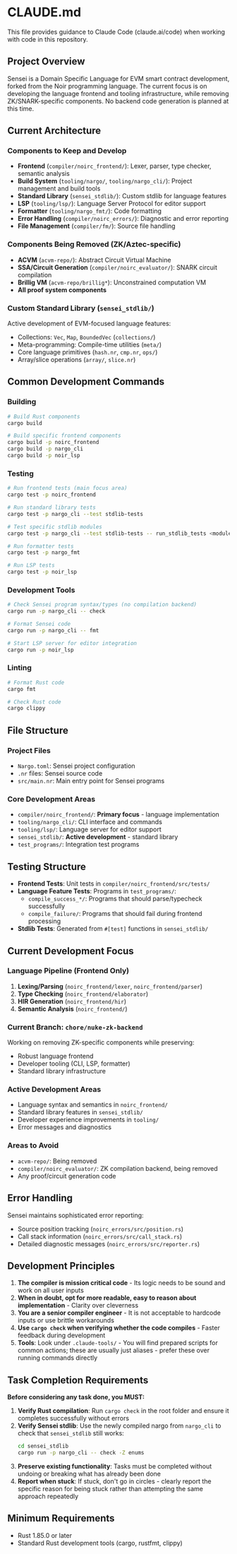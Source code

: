# CLAUDE.md

This file provides guidance to Claude Code (claude.ai/code) when working with code in this repository.

## Project Overview

Sensei is a Domain Specific Language for EVM smart contract development, forked from the Noir programming language. The current focus is on developing the language frontend and tooling infrastructure, while removing ZK/SNARK-specific components. No backend code generation is planned at this time.

## Current Architecture

### Components to Keep and Develop
- **Frontend** (`compiler/noirc_frontend/`): Lexer, parser, type checker, semantic analysis
- **Build System** (`tooling/nargo/`, `tooling/nargo_cli/`): Project management and build tools
- **Standard Library** (`sensei_stdlib/`): Custom stdlib for language features
- **LSP** (`tooling/lsp/`): Language Server Protocol for editor support
- **Formatter** (`tooling/nargo_fmt/`): Code formatting
- **Error Handling** (`compiler/noirc_errors/`): Diagnostic and error reporting
- **File Management** (`compiler/fm/`): Source file handling

### Components Being Removed (ZK/Aztec-specific)
- **ACVM** (`acvm-repo/`): Abstract Circuit Virtual Machine
- **SSA/Circuit Generation** (`compiler/noirc_evaluator/`): SNARK circuit compilation
- **Brillig VM** (`acvm-repo/brillig*`): Unconstrained computation VM
- **All proof system components**

### Custom Standard Library (`sensei_stdlib/`)
Active development of EVM-focused language features:
- Collections: `Vec`, `Map`, `BoundedVec` (`collections/`)
- Meta-programming: Compile-time utilities (`meta/`)
- Core language primitives (`hash.nr`, `cmp.nr`, `ops/`)
- Array/slice operations (`array/`, `slice.nr`)

## Common Development Commands

### Building
```bash
# Build Rust components
cargo build

# Build specific frontend components
cargo build -p noirc_frontend
cargo build -p nargo_cli
cargo build -p noir_lsp
```

### Testing
```bash
# Run frontend tests (main focus area)
cargo test -p noirc_frontend

# Run standard library tests
cargo test -p nargo_cli --test stdlib-tests

# Test specific stdlib modules
cargo test -p nargo_cli --test stdlib-tests -- run_stdlib_tests <module_name>

# Run formatter tests
cargo test -p nargo_fmt

# Run LSP tests
cargo test -p noir_lsp
```

### Development Tools
```bash
# Check Sensei program syntax/types (no compilation backend)
cargo run -p nargo_cli -- check

# Format Sensei code
cargo run -p nargo_cli -- fmt

# Start LSP server for editor integration
cargo run -p noir_lsp
```

### Linting
```bash
# Format Rust code
cargo fmt

# Check Rust code
cargo clippy
```

## File Structure

### Project Files
- `Nargo.toml`: Sensei project configuration
- `.nr` files: Sensei source code
- `src/main.nr`: Main entry point for Sensei programs

### Core Development Areas
- `compiler/noirc_frontend/`: **Primary focus** - language implementation
- `tooling/nargo_cli/`: CLI interface and commands
- `tooling/lsp/`: Language server for editor support
- `sensei_stdlib/`: **Active development** - standard library
- `test_programs/`: Integration test programs

## Testing Structure

- **Frontend Tests**: Unit tests in `compiler/noirc_frontend/src/tests/`
- **Language Feature Tests**: Programs in `test_programs/`:
  - `compile_success_*/`: Programs that should parse/typecheck successfully
  - `compile_failure/`: Programs that should fail during frontend processing
- **Stdlib Tests**: Generated from `#[test]` functions in `sensei_stdlib/`

## Current Development Focus

### Language Pipeline (Frontend Only)
1. **Lexing/Parsing** (`noirc_frontend/lexer`, `noirc_frontend/parser`)
2. **Type Checking** (`noirc_frontend/elaborator`)
3. **HIR Generation** (`noirc_frontend/hir`)
4. **Semantic Analysis** (`noirc_frontend/`)

### Current Branch: `chore/nuke-zk-backend`
Working on removing ZK-specific components while preserving:
- Robust language frontend
- Developer tooling (CLI, LSP, formatter)
- Standard library infrastructure

### Active Development Areas
- Language syntax and semantics in `noirc_frontend/`
- Standard library features in `sensei_stdlib/`
- Developer experience improvements in `tooling/`
- Error messages and diagnostics

### Areas to Avoid
- `acvm-repo/`: Being removed
- `compiler/noirc_evaluator/`: ZK compilation backend, being removed
- Any proof/circuit generation code

## Error Handling

Sensei maintains sophisticated error reporting:
- Source position tracking (`noirc_errors/src/position.rs`)
- Call stack information (`noirc_errors/src/call_stack.rs`)
- Detailed diagnostic messages (`noirc_errors/src/reporter.rs`)

## Development Principles

1. **The compiler is mission critical code** - Its logic needs to be sound and work on all user inputs
2. **When in doubt, opt for more readable, easy to reason about implementation** - Clarity over cleverness
3. **You are a senior compiler engineer** - It is not acceptable to hardcode inputs or use brittle workarounds
4. **Use `cargo check` when verifying whether the code compiles** - Faster feedback during development
5. **Tools**: Look under `.claude-tools/` - You will find prepared scripts for common actions; these are usually just aliases - prefer these over running commands directly

## Task Completion Requirements

**Before considering any task done, you MUST:**

1. **Verify Rust compilation**: Run `cargo check` in the root folder and ensure it completes successfully without errors
2. **Verify Sensei stdlib**: Use the newly compiled nargo from `nargo_cli` to check that `sensei_stdlib` still works:
   ```bash
   cd sensei_stdlib
   cargo run -p nargo_cli -- check -Z enums
   ```
3. **Preserve existing functionality**: Tasks must be completed without undoing or breaking what has already been done
4. **Report when stuck**: If stuck, don't go in circles - clearly report the specific reason for being stuck rather than attempting the same approach repeatedly

## Minimum Requirements

- Rust 1.85.0 or later
- Standard Rust development tools (cargo, rustfmt, clippy)